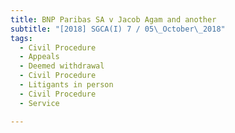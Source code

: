 ```yaml
---
title: BNP Paribas SA v Jacob Agam and another 
subtitle: "[2018] SGCA(I) 7 / 05\_October\_2018"
tags:
  - Civil Procedure
  - Appeals
  - Deemed withdrawal
  - Civil Procedure
  - Litigants in person
  - Civil Procedure
  - Service

---
```


